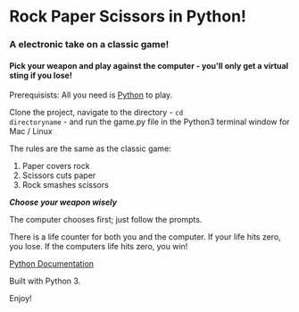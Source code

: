 # Rock Paper Scissors in Python!
### A electronic take on a classic game!
#### Pick your weapon and play against the computer - you'll only get a virtual sting if you lose!

Prerequisists: All you need is [Python](https://www.python.org/download/releases/3.0) to play.

Clone the project, navigate to the directory - <code>cd directoryname</code> - and run the game.py file in the Python3 terminal window for Mac / Linux

The rules are the same as the classic game:
<ol>
 <li>Paper covers rock</li>
 <li>Scissors cuts paper</li>
 <li>Rock smashes scissors</li>
</ol>

<b><i>Choose your weapon wisely</i></b>

The computer chooses first; just follow the prompts.

There is a life counter for both you and the computer. If your life hits zero, you lose. If the computers life hits zero, you win!

<a href="https://docs.python.org/3/">Python Documentation</a>

Built with Python 3.

Enjoy!